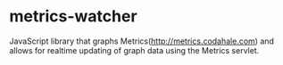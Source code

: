 metrics-watcher
===============

JavaScript library that graphs Metrics(http://metrics.codahale.com) and allows for realtime updating of graph data using the Metrics servlet.